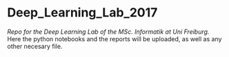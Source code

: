# Deep_Learning_Lab_2017
<i>Repo for the Deep Learning Lab of the MSc. Informatik at Uni Freiburg.</i>
</br>
Here the python notebooks and the reports will be uploaded, as well as any other necesary file.
